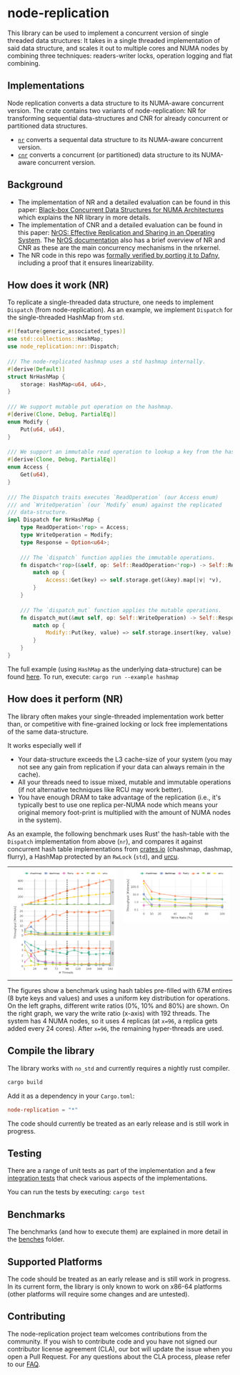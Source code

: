 # node-replication

This library can be used to implement a concurrent version of single threaded
data structures: It takes in a single threaded implementation of said data
structure, and scales it out to multiple cores and NUMA nodes by combining three
techniques: readers-writer locks, operation logging and flat combining.

## Implementations

Node replication converts a data structure to its NUMA-aware concurrent version.
The crate contains two variants of node-replication: NR for transforming
sequential data-structures and CNR for already concurrent or partitioned data
structures.

* [`nr`](node-replication/src/nr) converts a sequental data structure to its
  NUMA-aware concurrent version.
* [`cnr`](node-replication/src/cnr) converts a concurrent (or partitioned) data
  structure to its NUMA-aware concurrent version.

## Background

* The implementation of NR and a detailed evaluation can be found in this paper:
  [Black-box Concurrent Data Structures for NUMA
  Architectures](https://dl.acm.org/citation.cfm?id=3037721) which explains the
  NR library in more details.
* The implementation of CNR and a detailed evaluation can be found in this
  paper: [NrOS: Effective Replication and Sharing in an Operating
  System](https://www.usenix.org/conference/osdi21/presentation/bhardwaj). The
  [NrOS
  documentation](https://nrkernel.systems/book/architecture/NodeReplication.html)
  also has a brief overview of NR and CNR as these are the main concurrency
  mechanisms in the nrkernel.
* The NR code in this repo was [formally verified by porting it to
  Dafny](https://github.com/vmware-labs/verified-betrfs/tree/concurrency-experiments/concurrency/node-replication),
  including a proof that it ensures linearizability.

## How does it work (NR)

To replicate a single-threaded data structure, one needs to implement `Dispatch`
(from node-replication). As an example, we implement `Dispatch` for the
single-threaded HashMap from `std`.

```rust
#![feature(generic_associated_types)]
use std::collections::HashMap;
use node_replication::nr::Dispatch;

/// The node-replicated hashmap uses a std hashmap internally.
#[derive(Default)]
struct NrHashMap {
    storage: HashMap<u64, u64>,
}

/// We support mutable put operation on the hashmap.
#[derive(Clone, Debug, PartialEq)]
enum Modify {
    Put(u64, u64),
}

/// We support an immutable read operation to lookup a key from the hashmap.
#[derive(Clone, Debug, PartialEq)]
enum Access {
    Get(u64),
}

/// The Dispatch traits executes `ReadOperation` (our Access enum)
/// and `WriteOperation` (our `Modify` enum) against the replicated
/// data-structure.
impl Dispatch for NrHashMap {
    type ReadOperation<'rop> = Access;
    type WriteOperation = Modify;
    type Response = Option<u64>;

    /// The `dispatch` function applies the immutable operations.
    fn dispatch<'rop>(&self, op: Self::ReadOperation<'rop>) -> Self::Response {
        match op {
            Access::Get(key) => self.storage.get(&key).map(|v| *v),
        }
    }

    /// The `dispatch_mut` function applies the mutable operations.
    fn dispatch_mut(&mut self, op: Self::WriteOperation) -> Self::Response {
        match op {
            Modify::Put(key, value) => self.storage.insert(key, value),
        }
    }
}
```

The full example (using `HashMap` as the underlying data-structure) can be found
[here](node-replication/examples/hashmap.rs).
To run, execute: `cargo run --example hashmap`

## How does it perform (NR)

The library often makes your single-threaded implementation work better than, or
competitive with fine-grained locking or lock free implementations of the same
data-structure.

It works especially well if

* Your data-structure exceeds the L3 cache-size of your system (you may not see
  any gain from replication if your data can always remain in the cache).
* All your threads need to issue mixed, mutable and immutable operations (if
  not alternative techniques like RCU may work better).
* You have enough DRAM to take advantage of the replication (i.e., it's
  typically best to use one replica per-NUMA node which means your original
  memory foot-print is multiplied with the amount of NUMA nodes in the system).

As an example, the following benchmark uses Rust' the hash-table with the
`Dispatch` implementation from above (`nr`), and compares it against concurrent
hash table implementations from [crates.io](https://crates.io) (chashmap,
dashmap, flurry), a HashMap protected by an `RwLock` (`std`), and
[urcu](https://liburcu.org/).

<table>
  <tr>
    <td valign="top"><a href="./graphs/skylake4x-throughput-vs-cores.png?raw=true">
    <img src="./graphs/skylake4x-throughput-vs-cores.png?raw=true" alt="Throughput of node-replicated HT" />
</a></td>
    <td valign="top"><a href="./graphs/skylake4x-throughput-vs-cores.png?raw=true">
    <img src="./graphs/skylake4x-throughput-vs-wr.png?raw=true" alt="Different write ratios with 196 threads" /></td>
  </tr>
</table>

The figures show a benchmark using hash tables pre-filled with 67M entires (8
byte keys and values) and uses a uniform key distribution for operations. On the
left graphs, different write ratios (0%, 10% and 80%) are shown. On the right
graph, we vary the write ratio (x-axis) with 192 threads. The system has 4 NUMA
nodes, so it uses 4 replicas (at `x=96`, a replica gets added every 24 cores).
After `x=96`, the remaining hyper-threads are used.

## Compile the library

The library works with `no_std` and currently requires a nightly rust compiler.

```bash
cargo build
```

Add it as a dependency in your `Cargo.toml`:

```toml
node-replication = "*"
```

The code should currently be treated as an early release and is still work in
progress.

## Testing

There are a range of unit tests as part of the implementation and a few
[integration tests](node-replication/tests) that check various aspects of the
implementations.

You can run the tests by executing: `cargo test`

## Benchmarks

The benchmarks (and how to execute them) are explained in more detail in the
[benches](node-replication/benches/README.md) folder.

## Supported Platforms

The code should be treated as an early release and is still work in progress. In
its current form, the library is only known to work on x86-64 platforms (other
platforms will require some changes and are untested).

## Contributing

The node-replication project team welcomes contributions from the community. If
you wish to contribute code and you have not signed our contributor license
agreement (CLA), our bot will update the issue when you open a Pull Request. For
any questions about the CLA process, please refer to our
[FAQ](https://cla.vmware.com/faq).
